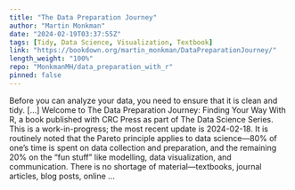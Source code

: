 ```yaml
---
title: "The Data Preparation Journey"
author: "Martin Monkman"
date: "2024-02-19T03:37:55Z"
tags: [Tidy, Data Science, Visualization, Textbook]
link: "https://bookdown.org/martin_monkman/DataPreparationJourney/"
length_weight: "100%"
repo: "MonkmanMH/data_preparation_with_r"
pinned: false
---
```


Before you can analyze your data, you need to ensure that it is clean and tidy. [...] Welcome to The Data Preparation Journey: Finding Your Way With R, a book published with CRC Press as part of The Data Science Series. This is a work-in-progress; the most recent update is 2024-02-18. It is routinely noted that the Pareto principle applies to data science—80% of one’s time is spent on data collection and preparation, and the remaining 20% on the “fun stuff” like modelling, data visualization, and communication. There is no shortage of material—textbooks, journal articles, blog posts, online ...
